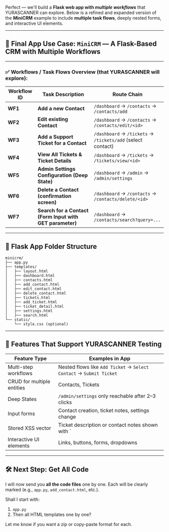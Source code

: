 Perfect — we'll build a **Flask web app with *multiple workflows*** that YURASCANNER can explore. Below is a refined and expanded version of the **MiniCRM** example to include **multiple task flows**, deeply nested forms, and interactive UI elements.

---

## 💼 Final App Use Case: `MiniCRM` — A Flask-Based CRM with Multiple Workflows

---

### ✅ Workflows / Task Flows Overview (that YURASCANNER will explore):

| Workflow ID | Task Description                                           | Route Chain                                                                 |
|-------------|------------------------------------------------------------|------------------------------------------------------------------------------|
| **WF1**     | **Add a new Contact**                                      | `/dashboard` → `/contacts` → `/contacts/add`                                |
| **WF2**     | **Edit existing Contact**                                  | `/dashboard` → `/contacts` → `/contacts/edit/<id>`                          |
| **WF3**     | **Add a Support Ticket for a Contact**                     | `/dashboard` → `/tickets` → `/tickets/add` (select contact)                 |
| **WF4**     | **View All Tickets & Ticket Details**                      | `/dashboard` → `/tickets` → `/tickets/view/<id>`                            |
| **WF5**     | **Admin Settings Configuration (Deep State)**              | `/dashboard` → `/admin` → `/admin/settings`                                 |
| **WF6**     | **Delete a Contact (confirmation screen)**                 | `/dashboard` → `/contacts` → `/contacts/delete/<id>`                        |
| **WF7**     | **Search for a Contact (Form Input with GET parameter)**   | `/dashboard` → `/contacts/search?query=...`                                 |

---

## 📁 Flask App Folder Structure

```plaintext
minicrm/
├── app.py
├── templates/
│   ├── layout.html
│   ├── dashboard.html
│   ├── contacts.html
│   ├── add_contact.html
│   ├── edit_contact.html
│   ├── delete_contact.html
│   ├── tickets.html
│   ├── add_ticket.html
│   ├── ticket_detail.html
│   ├── settings.html
│   ├── search.html
└── static/
    └── style.css (optional)
```

---

## 🔧 Features That Support YURASCANNER Testing

| Feature Type               | Examples in App                                                            |
|---------------------------|-----------------------------------------------------------------------------|
| Multi-step workflows      | Nested flows like `Add Ticket` → `Select Contact` → `Submit Ticket`        |
| CRUD for multiple entities| Contacts, Tickets                                                           |
| Deep States               | `/admin/settings` only reachable after 2–3 clicks                           |
| Input forms               | Contact creation, ticket notes, settings change                            |
| Stored XSS vector         | Ticket description or contact notes shown with `| safe`                    |
| Interactive UI elements   | Links, buttons, forms, dropdowns                                           |

---

## 🛠️ Next Step: Get All Code

I will now send you **all the code files** one by one. Each will be clearly marked (e.g., `app.py`, `add_contact.html`, etc.).

Shall I start with:
1. `app.py`
2. Then all HTML templates one by one?

Let me know if you want a zip or copy-paste format for each.